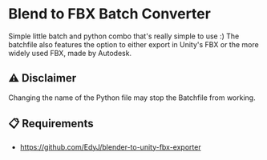 # Blend to FBX Batch Converter
Simple little batch and python combo that's really simple to use :)
The batchfile also features the option to either export in Unity's FBX or the more widely used FBX, made by Autodesk.

## ⚠️ Disclaimer

Changing the name of the Python file may stop the Batchfile from working.

## 📋 Requirements

* https://github.com/EdyJ/blender-to-unity-fbx-exporter
